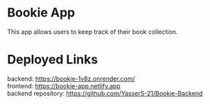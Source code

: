 # Bookie App

This app allows users to keep track of their book collection.

# Deployed Links

backend: https://bookie-1v8z.onrender.com/ \
frontend: https://bookie-app.netlify.app \
backend repository: https://github.com/YasserS-21/Bookie-Backend